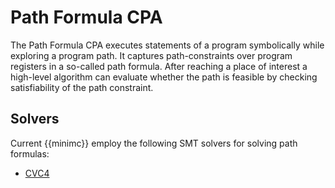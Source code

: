 # Path Formula CPA  
The Path Formula CPA executes  statements of a program
symbolically while exploring a program path. It captures path-constraints over program registers in a
so-called path formula.
After reaching a place of interest a high-level algorithm can
evaluate whether the path is feasible by checking satisfiability of
the path constraint.

## Solvers  

Current {{minimc}} employ the following SMT solvers for solving path formulas:  

- [CVC4](https://cvc4.github.io/)  
